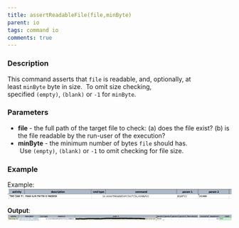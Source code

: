 ```yaml
---
title: assertReadableFile(file,minByte)
parent: io
tags: command io
comments: true
---
```



### Description
This command asserts that `file` is readable, and, optionally, at least `minByte` byte in size.  To omit size 
checking, specified `(empty)`, `(blank)` or `-1` for `minByte`.


### Parameters
- **file** \- the full path of the target file to check: (a) does the file exist? (b) is the file readable by the 
  run-user of the execution?
- **minByte** \- the minimum number of bytes `file` should has.  Use `(empty)`, `(blank)` or `-1` to omit checking 
  for file size.


### Example
Example:<br/>
![script](image/assertReadable_01.png)

**Output**:<br/>
![output](image/assertReadable_02.png)
